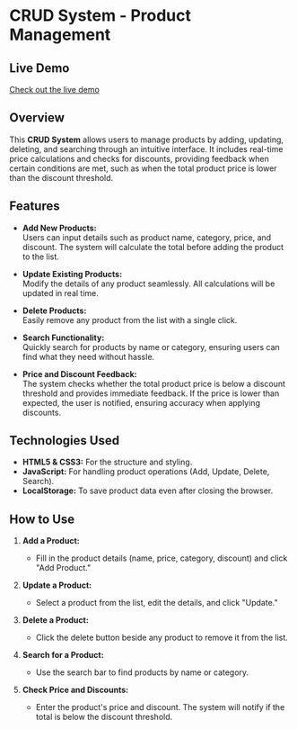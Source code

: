 # CRUD System - Product Management

## Live Demo  
[Check out the live demo](https://omar-ra7al.github.io/Cruds-System/)

## Overview  
This **CRUD System** allows users to manage products by adding, updating, deleting, and searching through an intuitive interface. It includes real-time price calculations and checks for discounts, providing feedback when certain conditions are met, such as when the total product price is lower than the discount threshold.

## Features  
- **Add New Products:**  
  Users can input details such as product name, category, price, and discount. The system will calculate the total before adding the product to the list.
  
- **Update Existing Products:**  
  Modify the details of any product seamlessly. All calculations will be updated in real time.

- **Delete Products:**  
  Easily remove any product from the list with a single click.

- **Search Functionality:**  
  Quickly search for products by name or category, ensuring users can find what they need without hassle.

- **Price and Discount Feedback:**  
  The system checks whether the total product price is below a discount threshold and provides immediate feedback. If the price is lower than expected, the user is notified, ensuring accuracy when applying discounts.

## Technologies Used  
- **HTML5 & CSS3:** For the structure and styling.
- **JavaScript:** For handling product operations (Add, Update, Delete, Search).
- **LocalStorage:** To save product data even after closing the browser.
  
## How to Use  
1. **Add a Product:**  
   - Fill in the product details (name, price, category, discount) and click "Add Product."
  
2. **Update a Product:**  
   - Select a product from the list, edit the details, and click "Update."

3. **Delete a Product:**  
   - Click the delete button beside any product to remove it from the list.

4. **Search for a Product:**  
   - Use the search bar to find products by name or category.

5. **Check Price and Discounts:**  
   - Enter the product's price and discount. The system will notify if the total is below the discount threshold.
